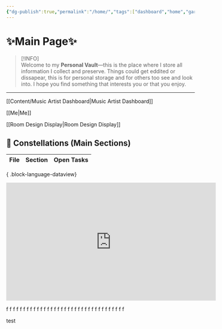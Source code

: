 ```yaml
---
{"dg-publish":true,"permalink":"/home/","tags":["dashboard","home","gardenEntry"],"noteIcon":"","created":"2025-08-28T23:54:20.501+02:00","updated":"2025-09-04T16:28:11.269+02:00"}
---
```


#                   ✨Main Page✨

> [!INFO]  
> Welcome to my **Personal Vault**—this is the place where I store all information I collect and preserve. Things could get eddited or dissapear, this is for personal storage and for others too see and look into. I hope you find something that interests you or that you enjoy. 

---

[[Content/Music Artist Dashboard\|Music Artist Dashboard]]

[[Me\|Me]]

[[Room Design Display\|Room Design Display]]

## 🌟 Constellations (Main Sections)

| File | Section | Open Tasks |
| ---- | ------- | ---------- |

{ .block-language-dataview}

<iframe width="560" height="315" src="https://www.youtube.com/embed/S3cJ98r6Q84?si=xWG-emyVdlN2Qm0v" title="YouTube video player" frameborder="0" allow="accelerometer; autoplay; clipboard-write; encrypted-media; gyroscope; picture-in-picture; web-share" referrerpolicy="strict-origin-when-cross-origin" allowfullscreen></iframe>

f
f
f
f
f
f
f
f
f
f
f
f
f
f
f
f
f
f
f
f
f
f
f
f
f
f
f
f
f
f
f
f
f
f
f

test


